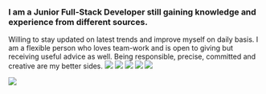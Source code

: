 
### I am a Junior Full-Stack Developer still gaining knowledge and experience from different sources.
Willing to stay updated on latest trends and improve myself on daily basis. I am a flexible person who loves team-work and is open to giving but receiving useful advice as well. Being responsible, precise, committed and creative are my better sides. 
![](https://camo.githubusercontent.com/9c184ca86657bb70c2e7cd59a364554bb13332c041970407b56bfc0c5f815864/68747470733a2f2f696d672e736869656c64732e696f2f62616467652f68746d6c352532302d2532333332333333302e7376673f267374796c653d666f722d7468652d6261646765266c6f676f3d68746d6c35266c6f676f436f6c6f723d253233453334463236) ![](https://camo.githubusercontent.com/dc71ac85272efb1ba92b6a08752c9f5ec6d076a324278298c725b51ed6d43154/68747470733a2f2f696d672e736869656c64732e696f2f62616467652f637373332532302d2532333332333333302e7376673f267374796c653d666f722d7468652d6261646765266c6f676f3d63737333266c6f676f436f6c6f723d253233313537324236) ![](https://camo.githubusercontent.com/62d37abe760867620e0baea1066303719d630a82936837ba7bff6b0c754e3c9f/68747470733a2f2f696d672e736869656c64732e696f2f62616467652f6a6176617363726970742532302d2532333332333333302e7376673f267374796c653d666f722d7468652d6261646765266c6f676f3d6a617661736372697074266c6f676f436f6c6f723d253233463744463145) ![](https://camo.githubusercontent.com/133370fa06ad67af0932bc8fad3a1106203c9fb21acf4135b81fe70fb9722e1b/68747470733a2f2f696d672e736869656c64732e696f2f62616467652f7068702d2532333332333333302e7376673f267374796c653d666f722d7468652d6261646765266c6f676f3d706870266c6f676f436f6c6f723d253233373737424234) ![](https://camo.githubusercontent.com/9de55cb91652b0b7a32a6ae8e08f006e84d3a86d378318e3478fc1827aab22df/68747470733a2f2f696d672e736869656c64732e696f2f62616467652f6d7973716c2d2532333332333333302e7376673f267374796c653d666f722d7468652d6261646765266c6f676f3d6d7973716c266c6f676f436f6c6f723d7768697465)



![](https://github-readme-stats.vercel.app/api?username=kstojcev&show_icons=true&theme=highcontrast)
